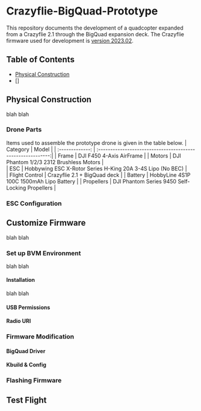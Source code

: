 # Crazyflie-BigQuad-Prototype
This repository documents the development of a quadcopter expanded from a Crazyflie 2.1 through the BigQuad expansion deck. The Crazyflie firmware used for development is [version 2023.02](https://github.com/bitcraze/crazyflie-firmware/releases/tag/2023.02).

## Table of Contents
* [Physical Construction](#physical-construction)
* []

## Physical Construction
blah blah

### Drone Parts
Items used to assemble the prototype drone is given in the table below.
| Category        | Model                                                       | 
| :-------------: | :----------------------------------------------------------:| 
| Frame           | DJI F450 4-Axis AirFrame                                    | 
| Motors          | DJI Phantom 1/2/3 2312 Brushless Motors                     |  
| ESC             | Hobbywing ESC X-Rotor Series H-King 20A 3-4S Lipo (No BEC)  |  
| Flight Control  | Crazyflie 2.1 + BigQuad deck                                |
| Battery         | HobbyLine 4S1P 100C 1500mAh Lipo Battery                    |
| Propellers      | DJI Phantom Series 9450 Self-Locking Propellers             |

### ESC Configuration


## Customize Firmware
blah blah


### Set up BVM Environment
blah blah

#### Installation
blah blah

#### USB Permissions

#### Radio URI

### Firmware Modification

#### BigQuad Driver

#### Kbuild & Config

### Flashing Firmware

## Test Flight


